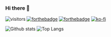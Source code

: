 ### Hi there 👋

![visitors](https://visitor-badge.laobi.icu/badge?page_id=zeing)
[![forthebadge](https://img.shields.io/badge/instagram-follow%20me-%23E4405F.svg?&style=flat&logo=instagram)](https://www.instagram.com/zeing/)
[![forthebadge](https://img.shields.io/badge/linkedin-follow%20me-%230077B5.svg?&style=flat&logo=linkedin)](https://www.linkedin.com/in/witthawin/)
[![ko-fi](https://ko-fi.com/img/githubbutton_sm.svg)](https://ko-fi.com/V7V86XXAH)

![Github stats](https://github-readme-stats.vercel.app/api?username=zeing&show_icons=true&theme=graywhite&hide=stars&include_all_commits=true)
![Top Langs](https://github-readme-stats.vercel.app/api/top-langs/?username=zeing&layout=compact&show_icons=true)

<!--
**zeing/zeing** is a ✨ _special_ ✨ repository because its `README.md` (this file) appears on your GitHub profile.

Here are some ideas to get you started:

- 🔭 I’m currently working on ...
- 🌱 I’m currently learning ...
- 👯 I’m looking to collaborate on ...
- 🤔 I’m looking for help with ...
- 💬 Ask me about ...
- 📫 How to reach me: ...
- 😄 Pronouns: ...
- ⚡ Fun fact: ...
-->
